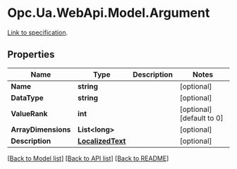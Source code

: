 # Opc.Ua.WebApi.Model.Argument
[Link to specification](https://reference.opcfoundation.org/v105/Core/docs/Part5/12.2.12/#12.2.12.1).

## Properties

Name | Type | Description | Notes
------------ | ------------- | ------------- | -------------
**Name** | **string** |  | [optional] 
**DataType** | **string** |  | [optional] 
**ValueRank** | **int** |  | [optional] [default to 0]
**ArrayDimensions** | **List&lt;long&gt;** |  | [optional] 
**Description** | [**LocalizedText**](LocalizedText.md) |  | [optional] 

[[Back to Model list]](../README.md#documentation-for-models) [[Back to API list]](../README.md#documentation-for-api-endpoints) [[Back to README]](../README.md)

